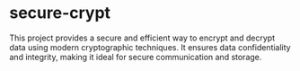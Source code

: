 # secure-crypt
This project provides a secure and efficient way to encrypt and decrypt data using modern cryptographic techniques. It ensures data confidentiality and integrity, making it ideal for secure communication and storage.
